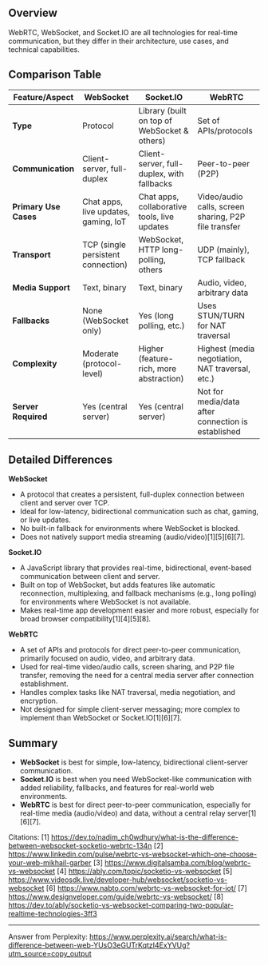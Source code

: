 ## Overview

WebRTC, WebSocket, and Socket.IO are all technologies for real-time communication, but they differ in their architecture, use
cases, and technical capabilities.

## Comparison Table

| Feature/Aspect        | WebSocket                            | Socket.IO                                    | WebRTC                                               |
| --------------------- | ------------------------------------ | -------------------------------------------- | ---------------------------------------------------- |
| **Type**              | Protocol                             | Library (built on top of WebSocket & others) | Set of APIs/protocols                                |
| **Communication**     | Client-server, full-duplex           | Client-server, full-duplex, with fallbacks   | Peer-to-peer (P2P)                                   |
| **Primary Use Cases** | Chat apps, live updates, gaming, IoT | Chat apps, collaborative tools, live updates | Video/audio calls, screen sharing, P2P file transfer |
| **Transport**         | TCP (single persistent connection)   | WebSocket, HTTP long-polling, others         | UDP (mainly), TCP fallback                           |
| **Media Support**     | Text, binary                         | Text, binary                                 | Audio, video, arbitrary data                         |
| **Fallbacks**         | None (WebSocket only)                | Yes (long polling, etc.)                     | Uses STUN/TURN for NAT traversal                     |
| **Complexity**        | Moderate (protocol-level)            | Higher (feature-rich, more abstraction)      | Highest (media negotiation, NAT traversal, etc.)     |
| **Server Required**   | Yes (central server)                 | Yes (central server)                         | Not for media/data after connection is established   |

## Detailed Differences

**WebSocket**

- A protocol that creates a persistent, full-duplex connection between client and server over TCP.
- Ideal for low-latency, bidirectional communication such as chat, gaming, or live updates.
- No built-in fallback for environments where WebSocket is blocked.
- Does not natively support media streaming (audio/video)[1][5][6][7].

**Socket.IO**

- A JavaScript library that provides real-time, bidirectional, event-based communication between client and server.
- Built on top of WebSocket, but adds features like automatic reconnection, multiplexing, and fallback mechanisms (e.g., long
  polling) for environments where WebSocket is not available.
- Makes real-time app development easier and more robust, especially for broad browser compatibility[1][4][5][8].

**WebRTC**

- A set of APIs and protocols for direct peer-to-peer communication, primarily focused on audio, video, and arbitrary data.
- Used for real-time video/audio calls, screen sharing, and P2P file transfer, removing the need for a central media server
  after connection establishment.
- Handles complex tasks like NAT traversal, media negotiation, and encryption.
- Not designed for simple client-server messaging; more complex to implement than WebSocket or Socket.IO[1][6][7].

## Summary

- **WebSocket** is best for simple, low-latency, bidirectional client-server communication.
- **Socket.IO** is best when you need WebSocket-like communication with added reliability, fallbacks, and features for
  real-world web environments.
- **WebRTC** is best for direct peer-to-peer communication, especially for real-time media (audio/video) and data, without a
  central relay server[1][6][7].

Citations: [1] https://dev.to/nadim_ch0wdhury/what-is-the-difference-between-websocket-socketio-webrtc-134n [2]
https://www.linkedin.com/pulse/webrtc-vs-websocket-which-one-choose-your-web-mikhail-garber [3]
https://www.digitalsamba.com/blog/webrtc-vs-websocket [4] https://ably.com/topic/socketio-vs-websocket [5]
https://www.videosdk.live/developer-hub/websocket/socketio-vs-websocket [6]
https://www.nabto.com/webrtc-vs-websocket-for-iot/ [7] https://www.designveloper.com/guide/webrtc-vs-websocket/ [8]
https://dev.to/ably/socketio-vs-websocket-comparing-two-popular-realtime-technologies-3ff3

---

Answer from Perplexity:
https://www.perplexity.ai/search/what-is-difference-between-web-YUsO3eGUTrKqtzI4ExYVUg?utm_source=copy_output
